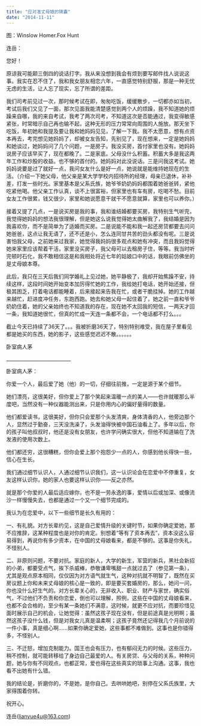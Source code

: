 ```yaml
---
title: "应对准丈母娘的锦囊"
date: "2014-11-11"
---
```


图：Winslow Homer.Fox Hunt

连岳：

您好！

原谅我可能颠三倒四的说话打字。我从来没想到我会有烦到要写邮件找人说说这事。我实在忍不住了，我和我女朋友相恋六年，一直感觉特别舒服，那是一种无忧无虑的生活，让人忘了现实，忘了所谓的差距。

我们司考前见过一次，那时候考试在即，匆匆吃饭，缓缓散步，一切都亦如当初，考试后我们又见了一面，那次见面我能清楚感觉到两个人的烦躁，我不知道她的烦躁来自哪，我的来自考试，我考了两次司考，不知道这次是否能通过，我变得敏感紧张，时常暗示自己再也输不起，这种无形的压力常常向周围的人施放。那天坐下吃饭，年初她和我提及要让我和她妈妈见见，了解一下我。我不太愿意，想有点资本再去，考完想见她妈妈了，却被女友告知，先别见了，现在想来，一定是她妈妈和她谈过，她妈妈问了几个问题，一是房子。我没买房，首付家里也没有。她妈妈说房子应该早买了，现在都晚了。二是家底。父母没什么积蓄。积蓄大多是我这两年工作和炒股的收益。也不够的首付的。她妈妈对此没说话。三是问我这考试。她妈妈说要是过了就好一点，我问女友什么是好一点，她说就是能维持她现在的生活。（介绍一下她父母，他父亲是某大学学校内招待所的经理，母亲已退休，补补差，打发一些时光。家里基本是父系氏族，她爷爷奶奶妈妈都围着她爸爸转，紧他吃紧他喝。他父亲工作认真，谈不上很富裕，但家里也有车有房，吃喝不愁。目前女友工作很累，钱又很少，家里和她说愿意干就干不愿意就算，家里也可以养你。）

接着又提了几点，一是说买房是我的事，我和谁结婚都要买房，我特别生气听完，我觉得她妈妈的想法我很理解，但是她这么说我觉得她太曲解我了，我结婚是因为我喜欢你，而不是简单为了适婚而买房。二是说能不能和我一起还房贷都要去问问她爸爸，这点让我无语了，还不还是小，怎么连同甘共苦的劲头都没有呢。三是说害怕我父母，之前她来过我家，她觉得我妈妈很多观点和她有冲突，而且我妈觉得她来家里应该帮着干活，家里没买房子，我父母可以去租房子住，等等。我当时听完顿时石化，我不敢相信这是和我相处将近七年的姑娘口中的话，我眼前仿佛坐的是丈母娘本尊。

此后，我只在三天后我们同学婚礼上见过她，她平静极了，我却开始焦躁不安，持续这样，这段时间她开始变本加厉得忙她的工作，我给她打电话，她开始还接，但极其困乏，打着电话都能睡着，后来接起来告我在忙，或者干脆挂掉。她的工作越来越忙，赶进度冲任务，东跑西跑。她去和她父母一起住着了，她之前一直和爷爷奶奶住着，她的父亲始终也不知道我的存在，现在她不太回我的短信，一两天才回一条，我知道她很忙，但真的忙成一天连一条都不会，一个电话都不打么。。。

截止今天已持续了36天了。。。我被折磨36天了，特别特别难受，我在屋子里看见都是她买的东西，她的影子，这些感觉迟迟不散。。。。。。

卧室病人茅

\_\_\_\_\_\_\_\_\_\_\_\_\_\_\_\_\_\_\_\_\_\_\_\_\_\_\_

卧室病人茅：

你爱一个人，最后爱了她（他）的一切，仔细往前推，一定是源于某个细节。

她们漂亮，这很美好，但你爱上了那个笑起来温暖一点的美人——也许就暖那么半度吧，当然没有一种仪器能测出来，只是你用内心的偏好量得的数量。

他们都爱读书，这很美好，但你只会爱那个头发清爽，身体清香的人，他旁边那个人，显然过于勤奋，三天没洗澡了，头发油得快被中国石油看上了。多年以后，你的孩子叫他叔叔时，他还是没有女朋友，也许学问确实很大，但他不知道输在了洗发液的使用次数上。

他们都还穷，这很糟糕，但你会爱上那个抱怨少一点的人，你感到他长得快一些，信心在生长。

我们通过细节认识人，人通过细节认识我们，这一认识论会在恋爱中不停重复，女友这样认识你，她的家人也要这样认识你——反之亦然。

就是那个你爱的人最后适应嫁你，也不是一劳永逸的事，爱情以后或加深、或像流沙一样慢慢失去，也都是通过一个又一个细节完成的。

我认为在恋爱中，以下一些细节是长久有用的：

一、有礼貌。对方长辈约见，这是自己爱情升级的关键时节，如果你确定爱她，那不应推辞，这某种程度也是对你的肯定。别想着“等有了资本再去”，资本没这么容易得到，再说你有多少资本，在中国的丈母娘看来，都是不够的。这事是你失礼，不怪别人。

二、非原则问题，不要对抗。家庭的新人，大学的新生，军营的新兵，黑社会新招的小弟，都要受点气，挨下杀威棒，恭敬谦卑嘴甜一点就过去了（参见第一条），尤其是观点原本相同，仅仅因为对方语气就生气，这种对抗就不明智了，既然在买房议题上你和未来丈母娘的核心是一致的，即是要买套婚房的，那么，她问一问，你也没什么好生气的。对方长辈关心的，无非收入、职业、财产与家世，确实俗气，不过他们不负责和你恋爱，倒也可以理解，照例，这些在中国的丈母娘看来，也都不会合格的，至少有某一条她们不满意，这时候，就更不应对抗，而要珍惜见面时展示自己的机会，让她觉得：虽然这孩子现在没有，但是前途真是光明啊；虽然这孩子没什么钱，但是对我女儿真是温柔啊；这孩子竟然还记得我几个月前说的一件小事，真是细心啊……如果你确定爱她，这些事都不难做到。这事也是你错得多，不怪别人。

三、不迁怒，增加克制能力。国王也会有压力，也有郁闷无力的时候。这些压力，稍不控制，就可能转移给了身边自己最爱的人。有关房贷、与父母的关系，种种问题，她与你有不同观点，也都正常，爱也得在这些真实的琐事上沟通。这事，我也看不出她有什么错。

我的结论是，折磨你的，不是她，是你自己。去哄哄她吧，别停在父系氏族里，大家得围着你转。

祝开心。

连岳(lianyue4u@163.com)
